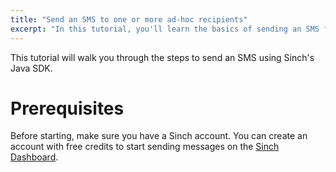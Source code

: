 ```yaml
---
title: "Send an SMS to one or more ad-hoc recipients"
excerpt: "In this tutorial, you'll learn the basics of sending an SMS from a Java application."
---
```

This tutorial will walk you through the steps to send an SMS using Sinch's Java SDK.

# Prerequisites

Before starting, make sure you have a Sinch account. You can create an account with free credits to start sending messages on the [Sinch Dashboard](https://dashboard.sinch.com/signup).